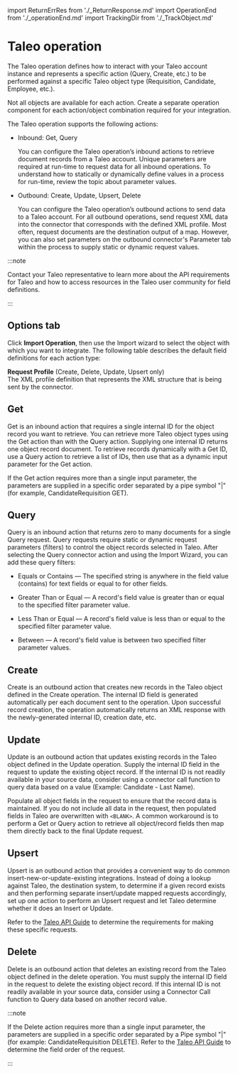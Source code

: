 import ReturnErrRes from './_ReturnResponse.md'
import OperationEnd from './_operationEnd.md'
import TrackingDir from './_TrackObject.md'

# Taleo operation 

<head>
  <meta name="guidename" content="Integration"/>
  <meta name="context" content="GUID-91d0b3d6-cab3-4e1e-a0a5-15246dd2d565"/>
</head>


The Taleo operation defines how to interact with your Taleo account instance and represents a specific action \(Query, Create, etc.\) to be performed against a specific Taleo object type \(Requisition, Candidate, Employee, etc.\).

Not all objects are available for each action. Create a separate operation component for each action/object combination required for your integration.

The Taleo operation supports the following actions:

-   Inbound: Get, Query

    You can configure the Taleo operation’s inbound actions to retrieve document records from a Taleo account. Unique parameters are required at run-time to request data for all inbound operations. To understand how to statically or dynamically define values in a process for run-time, review the topic about parameter values.

-   Outbound: Create, Update, Upsert, Delete

    You can configure the Taleo operation’s outbound actions to send data to a Taleo account. For all outbound operations, send request XML data into the connector that corresponds with the defined XML profile. Most often, request documents are the destination output of a map. However, you can also set parameters on the outbound connector's Parameter tab within the process to supply static or dynamic request values.


:::note 

Contact your Taleo representative to learn more about the API requirements for Taleo and how to access resources in the Taleo user community for field definitions.

:::

## Options tab 

Click **Import Operation**, then use the Import wizard to select the object with which you want to integrate. The following table describes the default field definitions for each action type:



<TrackingDir />


**Request Profile** \(Create, Delete, Update, Upsert only\)  
 The XML profile definition that represents the XML structure that is being sent by the connector.


<ReturnErrRes />

## Get 

Get is an inbound action that requires a single internal ID for the object record you want to retrieve. You can retrieve more Taleo object types using the Get action than with the Query action. Supplying one internal ID returns one object record document. To retrieve records dynamically with a Get ID, use a Query action to retrieve a list of IDs, then use that as a dynamic input parameter for the Get action.

If the Get action requires more than a single input parameter, the parameters are supplied in a specific order separated by a pipe symbol "\|" \(for example, CandidateRequisition GET\).

## Query

Query is an inbound action that returns zero to many documents for a single Query request. Query requests require static or dynamic request parameters \(filters\) to control the object records selected in Taleo. After selecting the Query connector action and using the Import Wizard, you can add these query filters:

-   Equals or Contains — The specified string is anywhere in the field value \(contains\) for text fields or equal to for other fields.
-   Greater Than or Equal — A record's field value is greater than or equal to the specified filter parameter value.

-   Less Than or Equal — A record's field value is less than or equal to the specified filter parameter value.

-   Between — A record's field value is between two specified filter parameter values.


## Create 

Create is an outbound action that creates new records in the Taleo object defined in the Create operation. The internal ID field is generated automatically per each document sent to the operation. Upon successful record creation, the operation automatically returns an XML response with the newly-generated internal ID, creation date, etc.

## Update 

Update is an outbound action that updates existing records in the Taleo object defined in the Update operation. Supply the internal ID field in the request to update the existing object record. If the internal ID is not readily available in your source data, consider using a connector call function to query data based on a value \(Example: Candidate - Last Name\).

Populate all object fields in the request to ensure that the record data is maintained. If you do not include all data in the request, then populated fields in Taleo are overwritten with `<BLANK>`. A common workaround is to perform a Get or Query action to retrieve all object/record fields then map them directly back to the final Update request.

## Upsert 

Upsert is an outbound action that provides a convenient way to do common insert-new-or-update-existing integrations. Instead of doing a lookup against Taleo, the destination system, to determine if a given record exists and then performing separate insert/update mapped requests accordingly, set up one action to perform an Upsert request and let Taleo determine whether it does an Insert or Update.

Refer to the [Taleo API Guide](http://www.taleo.com/solutions/taleo-business-edition-web-integration-api) to determine the requirements for making these specific requests.

## Delete 

Delete is an outbound action that deletes an existing record from the Taleo object defined in the delete operation. You must supply the internal ID field in the request to delete the existing object record. If this internal ID is not readily available in your source data, consider using a Connector Call function to Query data based on another record value.

:::note 

If the Delete action requires more than a single input parameter, the parameters are supplied in a specific order separated by a Pipe symbol "\|" \(for example: CandidateRequisition DELETE\). Refer to the [Taleo API Guide](http://www.taleo.com/solutions/taleo-business-edition-web-integration-api) to determine the field order of the request.

:::

<OperationEnd />